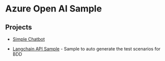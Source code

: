 # Azure Open AI Sample

## Projects

* [Simple Chatbot](./sample-chatbot/ReadMe.md)

* [Langchain API Sample](./langchain-api-sample/README.md) - Sample to auto generate the test scenarios for BDD
